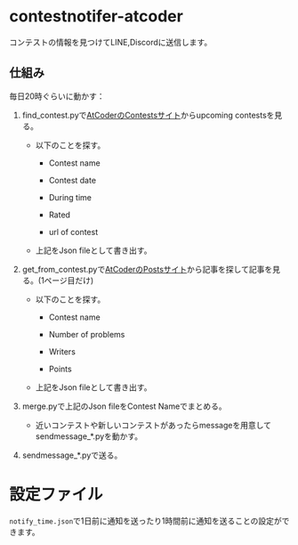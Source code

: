 # contestnotifer-atcoder

コンテストの情報を見つけてLINE,Discordに送信します。

## 仕組み

毎日20時ぐらいに動かす：

1. find_contest.pyで[AtCoderのContestsサイト][1]からupcoming contestsを見る。

    - 以下のことを探す。

        - Contest name

        - Contest date

        - During time

        - Rated

        - url of contest

    - 上記をJson fileとして書き出す。

1. get_from_contest.pyで[AtCoderのPostsサイト][2]から記事を探して記事を見る。(1ページ目だけ)

    - 以下のことを探す。

        - Contest name

        - Number of problems

        - Writers

        - Points

    - 上記をJson fileとして書き出す。

1. merge.pyで上記のJson fileをContest Nameでまとめる。

    - 近いコンテストや新しいコンテストがあったらmessageを用意してsendmessage_*.pyを動かす。

1. sendmessage_*.pyで送る。

# 設定ファイル

`notify_time.json`で1日前に通知を送ったり1時間前に通知を送ることの設定ができます。

[1]:https://atcoder.jp/contests/

[2]:https://atcoder.jp/posts/
